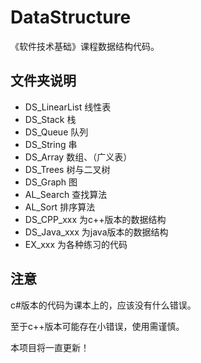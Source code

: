 DataStructure
=============

《软件技术基础》课程数据结构代码。

文件夹说明
-------------

* DS_LinearList 线性表
* DS_Stack 栈
* DS_Queue 队列
* DS_String 串
* DS_Array 数组、（广义表）
* DS_Trees 树与二叉树
* DS_Graph 图
* AL_Search 查找算法
* AL_Sort 排序算法
* DS_CPP_xxx 为c++版本的数据结构
* DS_Java_xxx 为java版本的数据结构
* EX_xxx 为各种练习的代码

注意
----

c#版本的代码为课本上的，应该没有什么错误。

至于c++版本可能存在小错误，使用需谨慎。


本项目将一直更新！
